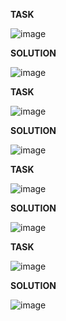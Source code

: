**TASK**

![image](https://github.com/Ireal-ai/SQLAcademyTaskSolution/assets/82309024/f2439a47-f9c6-4703-b7e0-615bb7c4d27b)


**SOLUTION**

![image](https://github.com/Ireal-ai/SQLAcademyTaskSolution/assets/82309024/55ceaa5b-7790-4eba-8517-a69490aacdfb)

**TASK**

![image](https://github.com/Ireal-ai/SQLAcademyTaskSolution/assets/82309024/072aebec-9745-45b4-82c4-fc72c65c8810)


**SOLUTION**

![image](https://github.com/Ireal-ai/SQLAcademyTaskSolution/assets/82309024/d4baad5f-6e65-4434-8d39-53a458b841d1)

**TASK**

![image](https://github.com/Ireal-ai/SQLAcademyTaskSolution/assets/82309024/574501c6-46bf-42ae-b704-54603ea9bce3)


**SOLUTION**

![image](https://github.com/Ireal-ai/SQLAcademyTaskSolution/assets/82309024/926415e0-1840-42f6-bfc2-18629f2317a7)

**TASK**

![image](https://github.com/Ireal-ai/SQLAcademyTaskSolution/assets/82309024/03531cb2-bcda-4e9f-aba5-ef61a44ec016)


**SOLUTION**

![image](https://github.com/Ireal-ai/SQLAcademyTaskSolution/assets/82309024/73a0e6cc-1400-4bd7-85d6-c64442445756)

